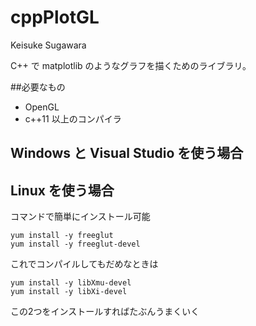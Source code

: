# cppPlotGL
Keisuke Sugawara

C++ で matplotlib のようなグラフを描くためのライブラリ。

##必要なもの
* OpenGL  
* c++11 以上のコンパイラ  

## Windows と Visual Studio を使う場合  
  

## Linux を使う場合  
コマンドで簡単にインストール可能  

    yum install -y freeglut  
    yum install -y freeglut-devel  
これでコンパイルしてもだめなときは  

    yum install -y libXmu-devel
    yum install -y libXi-devel  

この2つをインストールすればたぶんうまくいく

